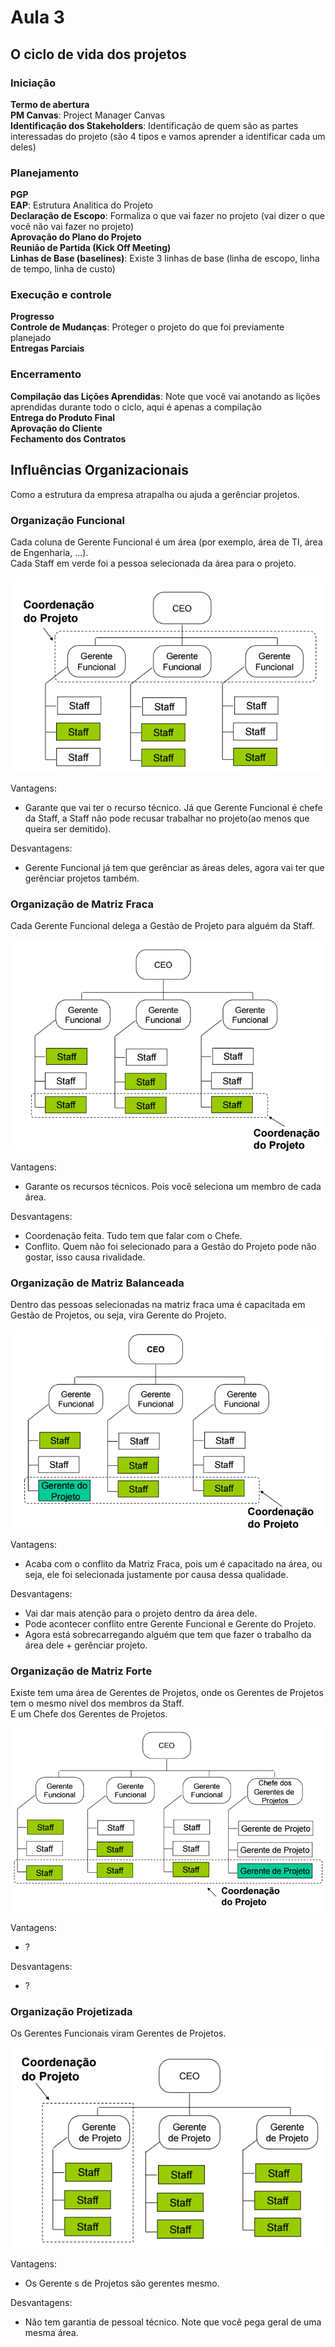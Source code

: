 # Aula 3

## O ciclo de vida dos projetos

### Iniciação
**Termo de abertura**  
**PM Canvas**: Project Manager Canvas  
**Identificação dos Stakeholders**: Identificação de quem são as partes interessadas do projeto (são 4 tipos e vamos aprender a identificar cada um deles)  

### Planejamento
**PGP**  
**EAP**: Estrutura Analitica do Projeto  
**Declaração de Escopo**: Formaliza o que vai fazer no projeto (vai dizer o que você não vai fazer no projeto)  
**Aprovação do Plano do Projeto**  
**Reunião de Partida (Kick Off Meeting)**  
**Linhas de Base (baselines)**: Existe 3 linhas de base (linha de escopo, linha de tempo, linha de custo)  

### Execução e controle
**Progresso**  
**Controle de Mudanças**: Proteger o projeto do que foi previamente planejado  
**Entregas Parciais**  

### Encerramento
**Compilação das Lições Aprendidas**: Note que você vai anotando as lições aprendidas durante todo o ciclo, aqui é apenas a compilação  
**Entrega do Produto Final**  
**Aprovação do Cliente**  
**Fechamento dos Contratos**  

## Influências Organizacionais
Como a estrutura da empresa atrapalha ou ajuda a gerênciar projetos.  

### Organização Funcional
Cada coluna de Gerente Funcional é um área (por exemplo, área de TI, área de Engenharia, ...).  
Cada Staff em verde foi a pessoa selecionada da área para o projeto.  

![Organização Funcional](organizaçãofuncional.PNG)

Vantagens:
* Garante que vai ter o recurso técnico. Já que Gerente Funcional é chefe da Staff, a Staff não pode recusar trabalhar no projeto(ao menos que queira ser demitido).  

Desvantagens:
* Gerente Funcional já tem que gerênciar as áreas deles, agora vai ter que gerênciar projetos também.  

### Organização de Matriz Fraca
Cada Gerente Funcional delega a Gestão de Projeto para alguém da Staff.  

![Organização de Matriz Fraca](organizaçãodematrizfraca.PNG)

Vantagens:
* Garante os recursos técnicos. Pois você seleciona um membro de cada área.

Desvantagens:
* Coordenação feita. Tudo tem que falar com o Chefe.
* Conflito. Quem não foi selecionado para a Gestão do Projeto pode não gostar, isso causa rivalidade.

### Organização de Matriz Balanceada
Dentro das pessoas selecionadas na matriz fraca uma é capacitada em Gestão de Projetos, ou seja, vira Gerente do Projeto.

![Organização de Matriz Balanceada](organizaçãodematrizbalanceada.PNG)

Vantagens:
* Acaba com o conflito da Matriz Fraca, pois um é capacitado na área, ou seja, ele foi selecionada justamente por causa dessa qualidade.

Desvantagens:
* Vai dar mais atenção para o projeto dentro da área dele.  
* Pode acontecer conflito entre Gerente Funcional e Gerente do Projeto.
* Agora está sobrecarregando alguém que tem que fazer o trabalho da área dele + gerênciar projeto.

### Organização de Matriz Forte
Existe tem uma área de Gerentes de Projetos, onde os Gerentes de Projetos tem o mesmo nível dos membros da Staff.  
E um Chefe dos Gerentes de Projetos.

![Organização de Matriz Forte](organizaçãodematrizforte.PNG)

Vantagens:
* ?

Desvantagens:
* ?

### Organização Projetizada
Os Gerentes Funcionais viram Gerentes de Projetos.

![Organização Projetizada](oraganizaçãoprojetizada.PNG)

Vantagens:
* Os Gerente s de Projetos são gerentes mesmo.

Desvantagens:
* Não tem garantia de pessoal técnico. Note que você pega geral de uma mesma área.
